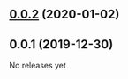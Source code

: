 ## [0.0.2](https://github.com/cibernox/svelte-media/compare/v0.0.1...v0.0.2) (2020-01-02)



## 0.0.1 (2019-12-30)



No releases yet